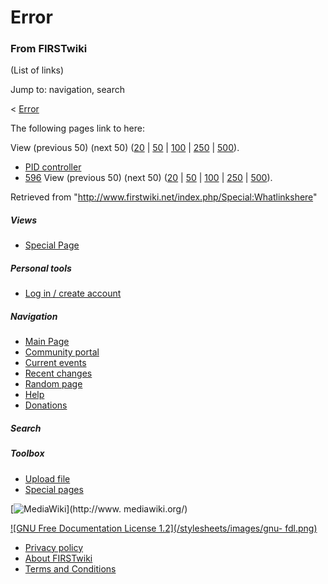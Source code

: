 # Error

### From FIRSTwiki

(List of links)

Jump to: navigation, search

&lt; [Error](/index.php?title=Error&redirect=no "Error" )  

The following pages link to here:

View (previous 50) (next 50)
([20](/index.php?title=Special:Whatlinkshere/Error&limit=20&from=0
"Special:Whatlinkshere/Error" ) |
[50](/index.php?title=Special:Whatlinkshere/Error&limit=50&from=0
"Special:Whatlinkshere/Error" ) |
[100](/index.php?title=Special:Whatlinkshere/Error&limit=100&from=0
"Special:Whatlinkshere/Error" ) |
[250](/index.php?title=Special:Whatlinkshere/Error&limit=250&from=0
"Special:Whatlinkshere/Error" ) |
[500](/index.php?title=Special:Whatlinkshere/Error&limit=500&from=0
"Special:Whatlinkshere/Error" )).

  * [PID controller](/index.php/PID_controller "PID controller" )
  * [596](/index.php/596 "596" )
View (previous 50) (next 50)
([20](/index.php?title=Special:Whatlinkshere/Error&limit=20&from=0
"Special:Whatlinkshere/Error" ) |
[50](/index.php?title=Special:Whatlinkshere/Error&limit=50&from=0
"Special:Whatlinkshere/Error" ) |
[100](/index.php?title=Special:Whatlinkshere/Error&limit=100&from=0
"Special:Whatlinkshere/Error" ) |
[250](/index.php?title=Special:Whatlinkshere/Error&limit=250&from=0
"Special:Whatlinkshere/Error" ) |
[500](/index.php?title=Special:Whatlinkshere/Error&limit=500&from=0
"Special:Whatlinkshere/Error" )).

Retrieved from "<http://www.firstwiki.net/index.php/Special:Whatlinkshere>"

##### Views

  * [Special Page](/index.php/Special:Whatlinkshere/Error)

##### Personal tools

  * [Log in / create account](/index.php?title=Special:Userlogin&returnto=Special:Whatlinkshere)

[](/index.php/Main_Page "Main Page" )

##### Navigation

  * [Main Page](/index.php/Main_Page)
  * [Community portal](/index.php/FIRSTwiki:Community_portal)
  * [Current events](/index.php/Current_events)
  * [Recent changes](/index.php/Special:Recentchanges)
  * [Random page](/index.php/Special:Random)
  * [Help](/index.php/Help:Contents)
  * [Donations](/index.php/FIRSTwiki:Site_support)

##### Search



##### Toolbox

  * [Upload file](/index.php/Special:Upload)
  * [Special pages](/index.php/Special:Specialpages)

[![MediaWiki](/skins/common/images/poweredby_mediawiki_88x31.png)](http://www.
mediawiki.org/)

[![GNU Free Documentation License 1.2](/stylesheets/images/gnu-
fdl.png)](http://www.gnu.org/copyleft/fdl.html)

  * [Privacy policy](/index.php/FIRSTwiki:Privacy_policy "FIRSTwiki:Privacy policy" )
  * [About FIRSTwiki](/index.php/FIRSTwiki:About "FIRSTwiki:About" )
  * [Terms and Conditions](/index.php/FIRSTwiki:Terms_and_conditions "FIRSTwiki:Terms and conditions" )


